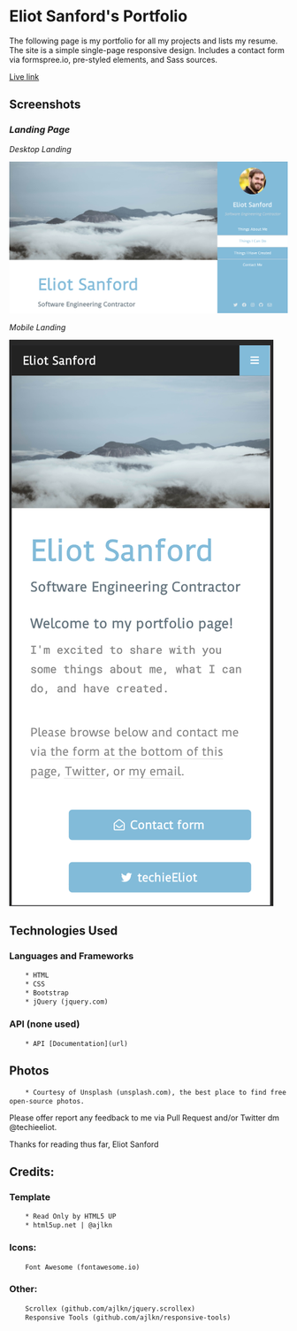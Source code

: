 # Eliot Sanford's Portfolio

The following page is my portfolio for all my projects and lists my resume. The site is a simple single-page responsive design. Includes a contact form via formspree.io, pre-styled elements, and Sass sources.

[Live link](https://techieeliot.github.io/Eliot-Sanford-Portfolio/)

## Screenshots

### _Landing Page_

_Desktop Landing_

![landingPage](images/desktop.png)

_Mobile Landing_

![landingPageMobile](images/mobile.png)

## Technologies Used

### Languages and Frameworks

    	* HTML
    	* CSS
    	* Bootstrap
    	* jQuery (jquery.com)

### API (none used)

    	* API [Documentation](url)

## Photos

    	* Courtesy of Unsplash (unsplash.com), the best place to find free open-source photos.

Please offer report any feedback to me via Pull Request and/or Twitter dm @techieeliot.

Thanks for reading thus far,
Eliot Sanford

## Credits:

### Template

    	* Read Only by HTML5 UP
    	* html5up.net | @ajlkn

### Icons:

    	Font Awesome (fontawesome.io)

### Other:

    	Scrollex (github.com/ajlkn/jquery.scrollex)
    	Responsive Tools (github.com/ajlkn/responsive-tools)
